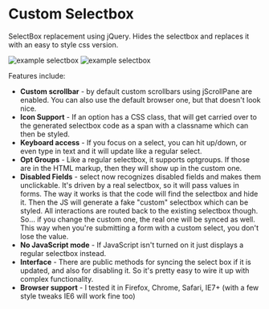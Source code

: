 Custom Selectbox
=======================

SelectBox replacement using jQuery. Hides the selectbox and replaces it with an easy to style css version.  

![example selectbox](http://roblaplaca.com/blog/wp-content/uploads/2013/01/Screen-shot-2013-01-20-at-5.25.36-PM.png)
![example selectbox](http://roblaplaca.com/blog/wp-content/uploads/2013/01/Screen-shot-2013-01-20-at-5.24.45-PM.png)

Features include:

* **Custom scrollbar** - by default custom scrollbars using jScrollPane are enabled. You can also use the default browser one, but that doesn't look nice.
* **Icon Support** - If an option has a CSS class, that will  get carried over to the generated selectbox code as a span with a classname which can then be styled.
* **Keyboard access** - If you focus on a select, you can hit up/down, or even type in text and it will update like a regular select.
* **Opt Groups** - Like a regular selectbox, it supports optgroups. If those are in the HTML markup, then they will show up in the custom one.
* **Disabled Fields** - select now recognizes disabled fields and makes them unclickable. 
It's driven by a real selectbox, so it will pass values in forms. The way it works is that the code will find the selectbox and hide it. Then the JS will generate a fake "custom" selectbox which can be styled. All interactions are routed back to the existing selectbox though. So... if you change the custom one, the real one will be synced as well. This way when you're submitting a form with a custom select, you don't lose the value.
* **No JavaScript mode** - If JavaScript isn't turned on it just displays a regular selectbox instead.
* **Interface** - There are public methods for syncing the select box if it is updated, and also for disabling it. So it's pretty easy to wire it up with complex functionality. 
* **Browser support** - I tested it in Firefox, Chrome, Safari, IE7+ (with a few style tweaks IE6 will work fine too)